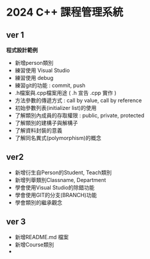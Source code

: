 # 2024 C++ 課程管理系統
## ver 1 
**程式設計範例**
- 新增person類別
- 練習使用 Visual Studio
- 練習使用 debug
- 練習git的功能 : commit, push
- .h檔案與.cpp檔案用途 ( .h 宣告 .cpp 實作 )
- 方法參數的傳遞方式 : call by value, call by reference
- 初始參數列表(initializer list)的使用
- 了解類別內成員的存取權限 : public, private, protected
- 了解類別的建構子與解構子
- 了解資料封裝的意義
- 了解同名異式(polymorphism)的概念

## ver2
- 新增衍生自Person的Student, Teach類別
- 新增列舉類別Classname, Department
- 學會使用Visual Studio的除錯功能
- 學會使用GIT的分支(BRANCH)功能
- 學會類別的繼承觀念

## ver 3
- 新增README.md 檔案
- 新增Course類別
- 